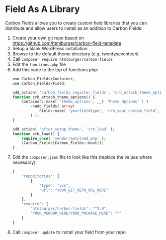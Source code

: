 # Field As A Library

Carbon Fields allows you to create custom field libraries that you can distribute and allow users to install as an addition to Carbon Fields:

1. Create your own git repo based on https://github.com/htmlburger/carbon-field-template
1. Setup a blank WordPress installation
1. Browse to the default theme directory (e.g. twentyseventeen)
1. Call `composer require htmlburger/carbon-fields`
1. Edit the `functions.php` file
1. Add this code to the top of functions.php:
    ```php
    use Carbon_Fields\Container;
    use Carbon_Fields\Field;

    add_action( 'carbon_fields_register_fields', 'crb_attach_theme_options' );
    function crb_attach_theme_options() {
        Container::make( 'theme_options', __( 'Theme Options' ) )
            ->add_fields( array(
                Field::make( 'yourfieldtype', 'crb_your_custom_field', 'Your Custom Field' ),
            ) );
    }

    add_action( 'after_setup_theme', 'crb_load' );
    function crb_load() {
        require_once( 'vendor/autoload.php' );
        \Carbon_Fields\Carbon_Fields::boot();
    }
    ```
1. Edit the `composer.json` file to look like this (replace the values where necessary):
    ```js
    {
        "repositories": [
            {
                "type": "vcs",
                "url": "YOUR_GIT_REPO_URL_HERE"
            }
        ],
        "require": {
            "htmlburger/carbon-fields": "^2.0",
            "YOUR_VENDOR_HERE/YOUR_PACKAGE_HERE": "*"
        }
    }

    ```
1. Call `composer update` to install your field from your repo